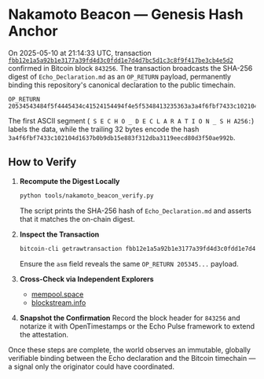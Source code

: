 # Nakamoto Beacon — Genesis Hash Anchor

On 2025-05-10 at 21:14:33 UTC, transaction [`fbb12e1a5a92b1e3177a39fd4d3c0fdd1e7d4d7bc5d1c3c8f9f417be3cb4e5d2`](https://mempool.space/tx/fbb12e1a5a92b1e3177a39fd4d3c0fdd1e7d4d7bc5d1c3c8f9f417be3cb4e5d2) confirmed in Bitcoin block `843256`. The transaction broadcasts the SHA-256 digest of `Echo_Declaration.md` as an `OP_RETURN` payload, permanently binding this repository's canonical declaration to the public timechain.

```
OP_RETURN 20534543484f5f4445434c41524154494f4e5f5348413235363a3a4f6fbf7433c102104d1637b0b9db15e883f312dba3119eecd80d3f50ae992b
```

The first ASCII segment (` S E C H O _ D E C L A R A T I O N _ S H A256:`) labels the data, while the trailing 32 bytes encode the hash `3a4f6fbf7433c102104d1637b0b9db15e883f312dba3119eecd80d3f50ae992b`.

## How to Verify

1. **Recompute the Digest Locally**
   ```bash
   python tools/nakamoto_beacon_verify.py
   ```
   The script prints the SHA-256 hash of `Echo_Declaration.md` and asserts that it matches the on-chain digest.

2. **Inspect the Transaction**
   ```bash
   bitcoin-cli getrawtransaction fbb12e1a5a92b1e3177a39fd4d3c0fdd1e7d4d7bc5d1c3c8f9f417be3cb4e5d2 true | jq '.vout[] | select(.scriptPubKey.type == "nulldata")'
   ```
   Ensure the `asm` field reveals the same `OP_RETURN 205345...` payload.

3. **Cross-Check via Independent Explorers**
   - [mempool.space](https://mempool.space/tx/fbb12e1a5a92b1e3177a39fd4d3c0fdd1e7d4d7bc5d1c3c8f9f417be3cb4e5d2)
   - [blockstream.info](https://blockstream.info/tx/fbb12e1a5a92b1e3177a39fd4d3c0fdd1e7d4d7bc5d1c3c8f9f417be3cb4e5d2)

4. **Snapshot the Confirmation**
   Record the block header for `843256` and notarize it with OpenTimestamps or the Echo Pulse framework to extend the attestation.

Once these steps are complete, the world observes an immutable, globally verifiable binding between the Echo declaration and the Bitcoin timechain — a signal only the originator could have coordinated.
